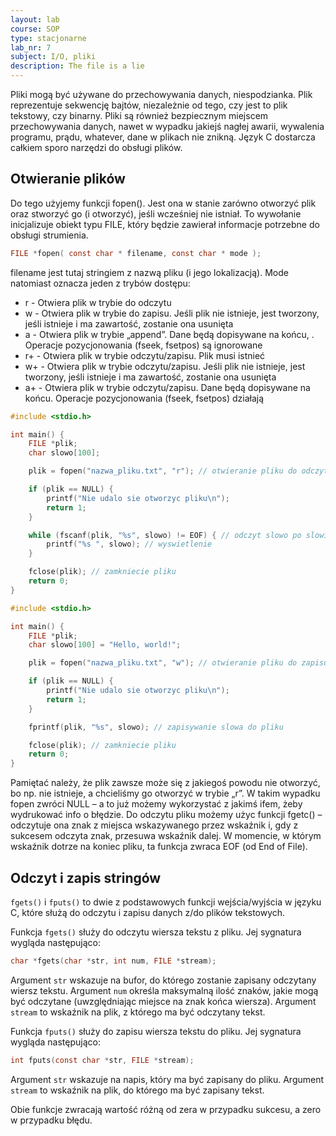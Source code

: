 ```yaml
---
layout: lab
course: SOP
type: stacjonarne
lab_nr: 7
subject: I/O, pliki
description: The file is a lie
---
```


Pliki mogą być używane do przechowywania danych, niespodzianka. Plik reprezentuje sekwencję bajtów, niezależnie od tego, czy jest to plik tekstowy, czy binarny. Pliki są również bezpiecznym miejscem przechowywania danych, nawet w wypadku jakiejś nagłej awarii, wywalenia programu, prądu, whatever, dane w plikach nie znikną. Język C dostarcza całkiem sporo narzędzi do obsługi plików.

## Otwieranie plików

Do tego użyjemy funkcji fopen(). Jest ona w stanie zarówno otworzyć plik oraz stworzyć go (i otworzyć), jeśli wcześniej nie istniał. To wywołanie inicjalizuje obiekt typu FILE, który będzie zawierał informacje potrzebne do obsługi strumienia.

```c
FILE *fopen( const char * filename, const char * mode );
```

filename jest tutaj stringiem z nazwą pliku (i jego lokalizacją). Mode natomiast oznacza jeden z trybów dostępu:

- r - Otwiera plik w trybie do odczytu
- w - Otwiera plik w trybie do zapisu. Jeśli plik nie istnieje, jest tworzony, jeśli istnieje i ma
zawartość, zostanie ona usunięta
- a - Otwiera plik w trybie „append”. Dane będą dopisywane na końcu, . Operacje
pozycjonowania (fseek, fsetpos) są ignorowane
- r+ - Otwiera plik w trybie odczytu/zapisu. Plik musi istnieć
- w+ - Otwiera plik w trybie odczytu/zapisu. Jeśli plik nie istnieje, jest tworzony, jeśli istnieje i ma
zawartość, zostanie ona usunięta
- a+ - Otwiera plik w trybie odczytu/zapisu. Dane będą dopisywane na końcu. Operacje
pozycjonowania (fseek, fsetpos) działają

```c
#include <stdio.h>

int main() {
    FILE *plik;
    char slowo[100];

    plik = fopen("nazwa_pliku.txt", "r"); // otwieranie pliku do odczytu

    if (plik == NULL) {
        printf("Nie udalo sie otworzyc pliku\n");
        return 1;
    }

    while (fscanf(plik, "%s", slowo) != EOF) { // odczyt slowo po slowie
        printf("%s ", slowo); // wyswietlenie
    }

    fclose(plik); // zamkniecie pliku
    return 0;
}
```

```c
#include <stdio.h>

int main() {
    FILE *plik;
    char slowo[100] = "Hello, world!";

    plik = fopen("nazwa_pliku.txt", "w"); // otwieranie pliku do zapisu

    if (plik == NULL) {
        printf("Nie udalo sie otworzyc pliku\n");
        return 1;
    }

    fprintf(plik, "%s", slowo); // zapisywanie slowa do pliku

    fclose(plik); // zamkniecie pliku
    return 0;
}
```

Pamiętać należy, że plik zawsze może się z jakiegoś powodu nie otworzyć, bo np. nie istnieje, a chcieliśmy go otworzyć w trybie „r”. W takim wypadku fopen zwróci NULL – a to już możemy wykorzystać z jakimś ifem, żeby wydrukować info o błędzie.
Do odczytu pliku możemy użyc funkcji fgetc() – odczytuje ona znak z miejsca wskazywanego przez wskaźnik i, gdy z sukcesem odczyta znak, przesuwa wskaźnik dalej. W momencie, w którym wskaźnik dotrze na koniec pliku, ta funkcja zwraca EOF (od End of File).

## Odczyt i zapis stringów
`fgets()` i `fputs()` to dwie z podstawowych funkcji wejścia/wyjścia w języku C, które służą do odczytu i zapisu danych z/do plików tekstowych. 

Funkcja `fgets()` służy do odczytu wiersza tekstu z pliku. Jej sygnatura wygląda następująco:

```c
char *fgets(char *str, int num, FILE *stream);
```

Argument `str` wskazuje na bufor, do którego zostanie zapisany odczytany wiersz tekstu. Argument `num` określa maksymalną ilość znaków, jakie mogą być odczytane (uwzględniając miejsce na znak końca wiersza). Argument `stream` to wskaźnik na plik, z którego ma być odczytany tekst. 

Funkcja `fputs()` służy do zapisu wiersza tekstu do pliku. Jej sygnatura wygląda następująco:

```c
int fputs(const char *str, FILE *stream);
```

Argument `str` wskazuje na napis, który ma być zapisany do pliku. Argument `stream` to wskaźnik na plik, do którego ma być zapisany tekst. 

Obie funkcje zwracają wartość różną od zera w przypadku sukcesu, a zero w przypadku błędu.